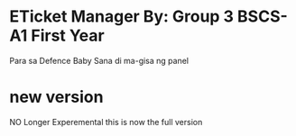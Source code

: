 # ETicket Manager By: Group 3 BSCS-A1 First Year
Para sa Defence Baby
Sana di ma-gisa ng panel

# new version

NO Longer Experemental this is now the full version
